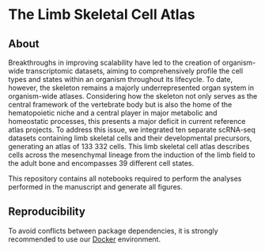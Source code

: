 # The Limb Skeletal Cell Atlas

## About
Breakthroughs in improving scalability have led to the creation of organism-wide transcriptomic datasets, aiming to comprehensively profile the cell types and states within an organism throughout its lifecycle. To date, however, the skeleton remains a majorly underrepresented organ system in organism-wide atlases. Considering how the skeleton not only serves as the central framework of the vertebrate body but is also the home of the hematopoietic niche and a central player in major metabolic and homeostatic processes, this presents a major deficit in current reference atlas projects. To address this issue, we integrated ten separate scRNA-seq datasets containing limb skeletal cells and their developmental precursors, generating an atlas of 133 332 cells. This limb skeletal cell atlas describes cells across the mesenchymal lineage from the induction of the limb field to the adult bone and encompasses 39 different cell states. 

This repository contains all notebooks required to perform the analyses performed in the manuscript and generate all figures.

## Reproducibility
To avoid conflicts between package dependencies, it is strongly recommended to use our [Docker](https://hub.docker.com/r/gnasello/sc-env) environment.
